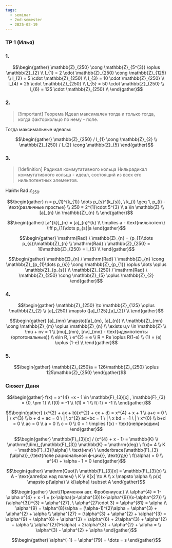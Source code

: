```yaml
---
tags:
  - seminar
  - 2nd-semester
  - 2025-02-19
---
```


### ТР 1 (Илья)

### 1.

$$\begin{gather}
\mathbb{Z}_{250} \cong \mathbb{Z}_{5^{3}} \oplus \mathbb{Z}_{2} \\
I_{1} = 2 \cdot \mathbb{Z}_{250} \cong  \mathbb{Z}_{125} \\
I_{2} = 5 \cdot \mathbb{Z}_{250} \\
I_{3} = 10 \cdot \mathbb{Z}_{250} \\
I_{4} = 25 \cdot \mathbb{Z}_{250} \\
I_{5} = 50 \cdot \mathbb{Z}_{250} \\
I_{6} = 125 \cdot \mathbb{Z}_{250} \\
\end{gather}$$

### 2.

> [!important] Теорема
> Идеал максимален тогда и только тогда, когда факторкольцо по нему - поле.

Тогда максимальные идеалы:

$$\begin{gather}
\mathbb{Z}_{250} / I_{1} \cong \mathbb{Z}_{2} \\
\mathbb{Z}_{250} / I_{2} \cong \mathbb{Z}_{5}
\end{gather}$$

### 3.

> [!definition] Радикал коммутативного кольца
> Нильрадикал коммутативного кольца - идеал, состоящий из всех его нильпотентных элементов.

Найти $\mathrm{Rad} \ \mathbb{Z}_{250}$.

$$\begin{gather}
n = p_{1}^{k_{1}} \dots p_{s}^{k_{s}}, \ k_{i} \geq 1, p_{i} - \text{различные простые} \\
250 = 2^{1}\cdot 5^{3} \\
a \in \mathbb{Z} \\
[a]_{n} \in \mathbb{Z}_{n} \\
\end{gather}$$

$$\begin{gather}
[a^{k}]_{n} = [a]_{n}^{k} \\
\implies a - \text{нильпотент} \iff p_{1}\dots p_{s}|a
\end{gather}$$

$$\begin{gather}
\mathrm{Rad} \ \mathbb{Z}_{n} = (p_{1}\dots p_{s})\mathbb{Z}_{n} \\
\mathrm{Rad} \ \mathbb{Z}_{250} = 10\mathbb{Z}_{250} = I_{5} \\
\end{gather}$$

$$\begin{gather}
\mathbb{Z}_{n} / \mathrm{Rad} \ \mathbb{Z}_{n} \cong \mathbb{Z}_{p_{1}\dots p_{s}} \cong \mathbb{Z}_{p_{1}} \oplus  \dots \oplus \mathbb{Z}_{p_{s}} \\
\mathbb{Z}_{250} / \mathrm{Rad} \ \mathbb{Z}_{250} \cong  \mathbb{Z}_{5} \oplus \mathbb{Z}_{2}
\end{gather}$$

### 4. 

$$\begin{gather}
\mathbb{Z}_{250} \to \mathbb{Z}_{125} \oplus \mathbb{Z}_{2} \\
[a]_{250} \mapsto ([a]_{125},[a]_{2}) \\
\end{gather}$$

$$\begin{gather}
[a]_{mn} \mapsto([a]_{m}, [a]_{n}) \\
\mathbb{Z}_{mn} \cong \mathbb{Z}_{m} \oplus \mathbb{Z}_{n} \\
\exists u,v \in \mathbb{Z} \\
\mu + nv = 1 \\
[mu]_{mn}, [nv]_{mn} - \text{идемпотенты (ортогональные)} \\
e\in R, \ e^{2} = e \\
R = Re \oplus  R(1-e) \\
(1) = (e) \oplus (1-e) \\
\end{gather}$$

### 5.

$$\begin{gather}
\mathbb{Z}_{250}a = 126\mathbb{Z}_{250} \oplus 125\mathbb{Z}_{250}
\end{gather}$$

### Сюжет Даня

$$\begin{gather}
f(x) = x^{4} +x - 1 \in \mathbb{F}_{3}[x] , \mathbb{F}_{3} = {0, \pm 1} \\
f(0) = -1 \\
f(1) = 1 \\
f(-1) = -1 \\
\end{gather}$$

$$\begin{gather}
(x^{2} + ax + b)(x^{2} + cx + d) = x^{4} + x + 1 \\
a+c = 0 \ | \ x^{3} \\
b + d + ac = 0 \ | \ x^{2}
ad+bc = 1 \ | \ x
bd = -1 \ | \ x^{0} \\
b+d = 0 \\
ac = 0 \\
a = 0 \\
c = 0 \\
0 = 1 \implies f(x) - \text{неприводим}
\end{gather}$$

$$\begin{gather}
\mathbb{F}_{3}[x] / (x^{4} + x - 1) = \mathbb{K} \\ \mathrm{\dim}_{\mathbb{F}_{3}} \mathbb{K} = \mathrm{deg} \ f(x)= 4 \\
K = \mathbb{F}_{3}[\alpha] \ \text{или} \ \underbrace{\mathbb{F}_{3}(\alpha)}_{\text{поле рациональной ф-ции}}, \text{где} \ f(\alpha) = 0 \\
a^{4} + \alpha - 1 = 0
\end{gather}$$

$$\begin{gather}
\mathrm{Quot}\ \mathbb{F}_{3}[x] = \mathbb{F}_{3}(x) \\
A - \text{алгебра над полем} \ K \\
K[x] \to A \\
x \mapsto \alpha \\
p(x) \mapsto p(\alpha) \\
k[\alpha] \subset A
\end{gather}$$

$$\begin{gather}
\text{Применяя авт. Фробениуса:} \\
\alpha^{4} = 1-\alpha
x^{4} + x -1 = (x-\alpha)(x-\alpha^{3})(x-\alpha^{9})(x-\alpha^{27}) \\
(\alpha^{3})^{3} = \alpha^{27}, \ \alpha^{27\cdot 3} = \alpha^{81} = \alpha \\
\alpha^{9} = \alpha^{8}\alpha = (\alpha-1)^{2}\alpha = \alpha^{3} + \alpha^{2} + \alpha \\
\alpha^{27} = (\alpha^{3} + \alpha^{2} + \alpha)^{3} = \alpha^{9} + \alpha^{6} + \alpha^{3} = \alpha^{6} + 2\alpha^{3} + \alpha^{2} + \alpha \\
\alpha^{2}(1-\alpha) + 2\alpha^{3} + \alpha^{2} + \alpha = \\
\alpha^{3} - \alpha^{2} + \alpha
\end{gather}$$

$$\begin{gather}
\alpha^{-1} = \alpha^{79} = \dots = s
\end{gather}$$
